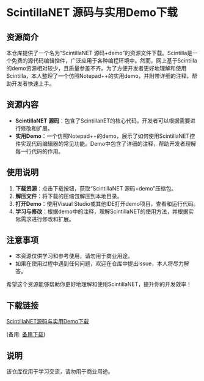 # ScintillaNET 源码与实用Demo下载

## 资源简介

本仓库提供了一个名为“ScintillaNET 源码+demo”的资源文件下载。Scintilla是一个免费的源代码编辑控件，广泛应用于各种编程环境中。然而，网上基于Scintilla的demo资源相对较少，且质量参差不齐。为了方便开发者更好地理解和使用Scintilla，本人整理了一个仿照Notepad++的实用demo，并附带详细的注释，帮助开发者快速上手。

## 资源内容

- **ScintillaNET 源码**：包含了ScintillanET的核心代码，开发者可以根据需要进行修改和扩展。
- **实用Demo**：一个仿照Notepad++的demo，展示了如何使用ScintillaNET控件实现代码编辑器的常见功能。Demo中包含了详细的注释，帮助开发者理解每一行代码的作用。

## 使用说明

1. **下载资源**：点击下载按钮，获取“ScintillaNET 源码+demo”压缩包。
2. **解压文件**：将下载的压缩包解压到本地目录。
3. **打开Demo**：使用Visual Studio或其他IDE打开demo项目，查看和运行代码。
4. **学习与修改**：根据demo中的注释，理解ScintillaNET的使用方法，并根据实际需求进行修改和扩展。

## 注意事项

- 本资源仅供学习和参考使用，请勿用于商业用途。
- 如果在使用过程中遇到任何问题，欢迎在仓库中提出issue，本人将尽力解答。

希望这个资源能够帮助你更好地理解和使用ScintillaNET，提升你的开发效率！

## 下载链接
[ScintillaNET源码与实用Demo下载](https://pan.quark.cn/s/0f67451b1041) 

(备用: [备用下载](https://pan.baidu.com/s/11RvNIRZqvETtf3N4Z2ih7w?pwd=1234))

## 说明

该仓库仅用于学习交流，请勿用于商业用途。

